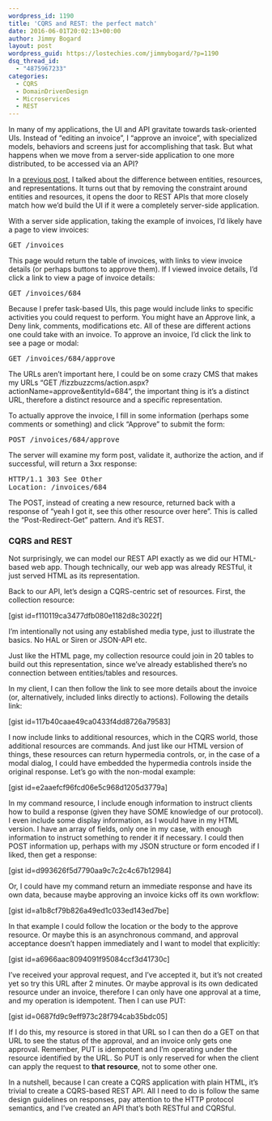 ```yaml
---
wordpress_id: 1190
title: 'CQRS and REST: the perfect match'
date: 2016-06-01T20:02:13+00:00
author: Jimmy Bogard
layout: post
wordpress_guid: https://lostechies.com/jimmybogard/?p=1190
dsq_thread_id:
  - "4875967233"
categories:
  - CQRS
  - DomainDrivenDesign
  - Microservices
  - REST
---
```

In many of my applications, the UI and API gravitate towards task-oriented UIs. Instead of “editing an invoice”, I “approve an invoice”, with specialized models, behaviors and screens just for accomplishing that task. But what happens when we move from a server-side application to one more distributed, to be accessed via an API?

In a [previous post](https://lostechies.com/jimmybogard/2016/05/12/entities-arent-resources-resources-arent-representations/), I talked about the difference between entities, resources, and representations. It turns out that by removing the constraint around entities and resources, it opens the door to REST APIs that more closely match how we’d build the UI if it were a completely server-side application.

With a server side application, taking the example of invoices, I’d likely have a page to view invoices:

<pre>GET /invoices</pre>

This page would return the table of invoices, with links to view invoice details (or perhaps buttons to approve them). If I viewed invoice details, I’d click a link to view a page of invoice details:

<pre>GET /invoices/684</pre>

Because I prefer task-based UIs, this page would include links to specific activities you could request to perform. You might have an Approve link, a Deny link, comments, modifications etc. All of these are different actions one could take with an invoice. To approve an invoice, I’d click the link to see a page or modal:

<pre>GET /invoices/684/approve</pre>

The URLs aren’t important here, I could be on some crazy CMS that makes my URLs “GET /fizzbuzzcms/action.aspx?actionName=approve&entityId=684”, the important thing is it’s a distinct URL, therefore a distinct resource and a specific representation.

To actually approve the invoice, I fill in some information (perhaps some comments or something) and click “Approve” to submit the form:

<pre>POST /invoices/684/approve</pre>

The server will examine my form post, validate it, authorize the action, and if successful, will return a 3xx response:

<pre>HTTP/1.1 303 See Other<br />Location: /invoices/684</pre>

The POST, instead of creating a new resource, returned back with a response of “yeah I got it, see this other resource over here”. This is called the “Post-Redirect-Get” pattern. And it’s REST.

### 

### CQRS and REST

Not surprisingly, we can model our REST API exactly as we did our HTML-based web app. Though technically, our web app was already RESTful, it just served HTML as its representation.

Back to our API, let’s design a CQRS-centric set of resources. First, the collection resource:

[gist id=f110119ca3477dfb080e1182d8c3022f]

I’m intentionally not using any established media type, just to illustrate the basics. No HAL or Siren or JSON-API etc.

Just like the HTML page, my collection resource could join in 20 tables to build out this representation, since we’ve already established there’s no connection between entities/tables and resources.

In my client, I can then follow the link to see more details about the invoice (or, alternatively, included links directly to actions). Following the details link:

[gist id=117b40caae49ca0433f4dd8726a79583]

I now include links to additional resources, which in the CQRS world, those additional resources are commands. And just like our HTML version of things, these resources can return hypermedia controls, or, in the case of a modal dialog, I could have embedded the hypermedia controls inside the original response. Let’s go with the non-modal example:

[gist id=e2aaefcf96fcd06e5c968d1205d3779a]

In my command resource, I include enough information to instruct clients how to build a response (given they have SOME knowledge of our protocol). I even include some display information, as I would have in my HTML version. I have an array of fields, only one in my case, with enough information to instruct something to render it if necessary. I could then POST information up, perhaps with my JSON structure or form encoded if I liked, then get a response:

[gist id=d993626f5d7790aa9c7c2c4c67b12984]

Or, I could have my command return an immediate response and have its own data, because maybe approving an invoice kicks off its own workflow:

[gist id=a1b8cf79b826a49ed1c033ed143ed7be]

In that example I could follow the location or the body to the approve resource. Or maybe this is an asynchronous command, and approval acceptance doesn’t happen immediately and I want to model that explicitly:

[gist id=a6966aac8094091f95084ccf3d41730c]

I’ve received your approval request, and I’ve accepted it, but it’s not created yet so try this URL after 2 minutes. Or maybe approval is its own dedicated resource under an invoice, therefore I can only have one approval at a time, and my operation is idempotent. Then I can use PUT:

[gist id=0687fd9c9eff973c28f794cab35bdc05]

If I do this, my resource is stored in that URL so I can then do a GET on that URL to see the status of the approval, and an invoice only gets one approval. Remember, PUT is idempotent and I’m operating under the resource identified by the URL. So PUT is only reserved for when the client can apply the request to **that resource**, not to some other one.

In a nutshell, because I can create a CQRS application with plain HTML, it’s trivial to create a CQRS-based REST API. All I need to do is follow the same design guidelines on responses, pay attention to the HTTP protocol semantics, and I’ve created an API that’s both RESTful and CQRSful.